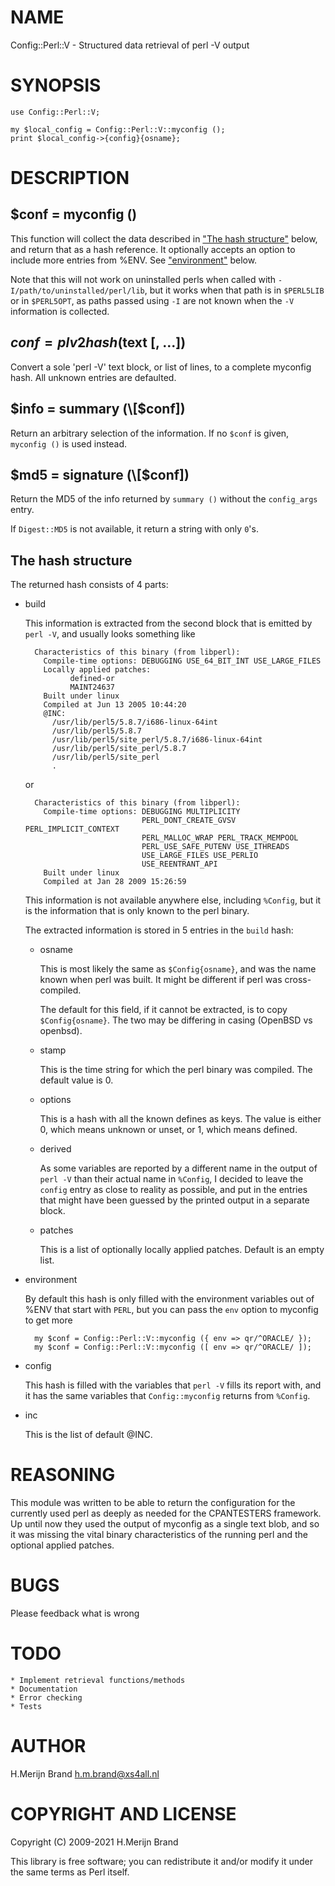 # NAME

Config::Perl::V - Structured data retrieval of perl -V output

# SYNOPSIS

    use Config::Perl::V;

    my $local_config = Config::Perl::V::myconfig ();
    print $local_config->{config}{osname};

# DESCRIPTION

## $conf = myconfig ()

This function will collect the data described in ["The hash structure"](#the-hash-structure) below,
and return that as a hash reference. It optionally accepts an option to
include more entries from %ENV. See ["environment"](#environment) below.

Note that this will not work on uninstalled perls when called with
`-I/path/to/uninstalled/perl/lib`, but it works when that path is in
`$PERL5LIB` or in `$PERL5OPT`, as paths passed using `-I` are not
known when the `-V` information is collected.

## $conf = plv2hash ($text \[, ...\])

Convert a sole 'perl -V' text block, or list of lines, to a complete
myconfig hash.  All unknown entries are defaulted.

## $info = summary (\[$conf\])

Return an arbitrary selection of the information. If no `$conf` is
given, `myconfig ()` is used instead.

## $md5 = signature (\[$conf\])

Return the MD5 of the info returned by `summary ()` without the
`config_args` entry.

If `Digest::MD5` is not available, it return a string with only `0`'s.

## The hash structure

The returned hash consists of 4 parts:

- build

    This information is extracted from the second block that is emitted by
    `perl -V`, and usually looks something like

        Characteristics of this binary (from libperl):
          Compile-time options: DEBUGGING USE_64_BIT_INT USE_LARGE_FILES
          Locally applied patches:
                defined-or
                MAINT24637
          Built under linux
          Compiled at Jun 13 2005 10:44:20
          @INC:
            /usr/lib/perl5/5.8.7/i686-linux-64int
            /usr/lib/perl5/5.8.7
            /usr/lib/perl5/site_perl/5.8.7/i686-linux-64int
            /usr/lib/perl5/site_perl/5.8.7
            /usr/lib/perl5/site_perl
            .

    or

        Characteristics of this binary (from libperl):
          Compile-time options: DEBUGGING MULTIPLICITY
                                PERL_DONT_CREATE_GVSV PERL_IMPLICIT_CONTEXT
                                PERL_MALLOC_WRAP PERL_TRACK_MEMPOOL
                                PERL_USE_SAFE_PUTENV USE_ITHREADS
                                USE_LARGE_FILES USE_PERLIO
                                USE_REENTRANT_API
          Built under linux
          Compiled at Jan 28 2009 15:26:59

    This information is not available anywhere else, including `%Config`,
    but it is the information that is only known to the perl binary.

    The extracted information is stored in 5 entries in the `build` hash:

    - osname

        This is most likely the same as `$Config{osname}`, and was the name
        known when perl was built. It might be different if perl was cross-compiled.

        The default for this field, if it cannot be extracted, is to copy
        `$Config{osname}`. The two may be differing in casing (OpenBSD vs openbsd).

    - stamp

        This is the time string for which the perl binary was compiled. The default
        value is 0.

    - options

        This is a hash with all the known defines as keys. The value is either 0,
        which means unknown or unset, or 1, which means defined.

    - derived

        As some variables are reported by a different name in the output of `perl -V`
        than their actual name in `%Config`, I decided to leave the `config` entry
        as close to reality as possible, and put in the entries that might have been
        guessed by the printed output in a separate block.

    - patches

        This is a list of optionally locally applied patches. Default is an empty list.

- environment

    By default this hash is only filled with the environment variables
    out of %ENV that start with `PERL`, but you can pass the `env` option
    to myconfig to get more

        my $conf = Config::Perl::V::myconfig ({ env => qr/^ORACLE/ });
        my $conf = Config::Perl::V::myconfig ([ env => qr/^ORACLE/ ]);

- config

    This hash is filled with the variables that `perl -V` fills its report
    with, and it has the same variables that `Config::myconfig` returns
    from `%Config`.

- inc

    This is the list of default @INC.

# REASONING

This module was written to be able to return the configuration for the
currently used perl as deeply as needed for the CPANTESTERS framework.
Up until now they used the output of myconfig as a single text blob,
and so it was missing the vital binary characteristics of the running
perl and the optional applied patches.

# BUGS

Please feedback what is wrong

# TODO

    * Implement retrieval functions/methods
    * Documentation
    * Error checking
    * Tests

# AUTHOR

H.Merijn Brand <h.m.brand@xs4all.nl>

# COPYRIGHT AND LICENSE

Copyright (C) 2009-2021 H.Merijn Brand

This library is free software; you can redistribute it and/or modify
it under the same terms as Perl itself.
